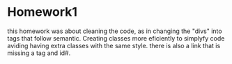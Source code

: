 # Homework1
this homework was about cleaning the code, as in changing the "divs" into tags that follow semantic.
Creating classes more eficiently to simplyfy code aviding having extra classes with the same style.
there is also a link that is missing a <a> </a> tag and id#.

